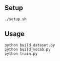 ## Setup
```
./setup.sh
```

## Usage
```
python build_dataset.py
python build_vocab.py
python train.py
```
